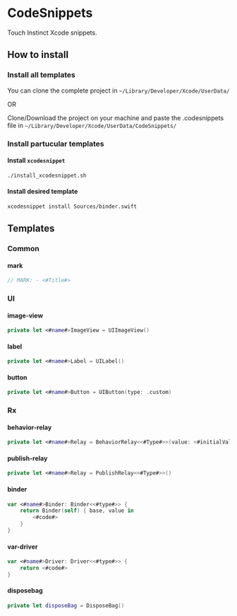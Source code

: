 # CodeSnippets
Touch Instinct Xcode snippets.

## How to install

### Install all templates
You can clone the complete project in ```~/Library/Developer/Xcode/UserData/```

OR

Clone/Download the project on your machine and paste the .codesnippets file in ```~/Library/Developer/Xcode/UserData/CodeSnippets/```

### Install partucular templates

#### Install `xcodesnippet`

```sh
./install_xcodesnippet.sh
```

#### Install desired template

```sh
xcodesnippet install Sources/binder.swift
```


## Templates

### Common

#### mark

```swift
// MARK: - <#Title#>
```

### UI

#### image-view

```swift
private let <#name#>ImageView = UIImageView()
```

#### label

```swift
private let <#name#>Label = UILabel()
```

#### button

```swift
private let <#name#>Button = UIButton(type: .custom)
```

### Rx

#### behavior-relay

```swift
private let <#name#>Relay = BehaviorRelay<<#Type#>>(value: <#initialValue#>)
```

#### publish-relay

```swift
private let <#name#>Relay = PublishRelay<<#Type#>>()
```

#### binder

```swift
var <#name#>Binder: Binder<<#type#>> {
    return Binder(self) { base, value in
        <#code#>
    }
}
```

#### var-driver

```swift
var <#name#>Driver: Driver<<#type#>> {
    return <#code#>
}
```

#### disposebag

```swift
private let disposeBag = DisposeBag()
```

